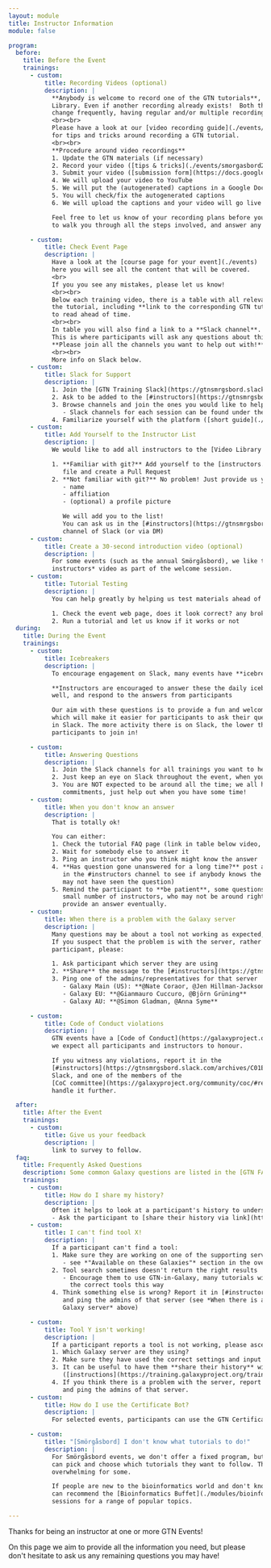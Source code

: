 ```yaml
---
layout: module
title: Instructor Information
module: false

program:
  before:
    title: Before the Event
    trainings:
      - custom:
          title: Recording Videos (optional)
          description: |
            **Anybody is welcome to record one of the GTN tutorials**, and add it to the Video
            Library. Even if another recording already exists!  Both the tutorial and Galaxy
            change frequently, having regular and/or multiple recordings of tutorials is great!
            <br><br>
            Please have a look at our [video recording guide](./events/smorgasbord2/recording.html)
            for tips and tricks around recording a GTN tutorial.
            <br><br>
            **Procedure around video recordings**
            1. Update the GTN materials (if necessary)
            2. Record your video ([tips & tricks](./events/smorgasbord2/recording.html))
            3. Submit your video ([submission form](https://docs.google.com/forms/d/e/1FAIpQLSdYlHLqkt4PdY8uarkv1j01ZuWlEp5w3sGmZ1uy7N45j7ikwQ/viewform?usp=sf_link))
            4. We will upload your video to YouTube
            5. We will put the (autogenerated) captions in a Google Doc
            5. You will check/fix the autogenerated captions
            6. We will upload the captions and your video will go live!

            Feel free to let us know of your recording plans before you start, we are happy
            to walk you through all the steps involved, and answer any questions you may have.

      - custom:
          title: Check Event Page
          description: |
            Have a look at the [course page for your event](./events)
            here you will see all the content that will be covered.
            <br>
            If you you see any mistakes, please let us know!
            <br><br>
            Below each training video, there is a table with all relevant information regarding
            the tutorial, including **link to the corresponding GTN tutorial**, which you may wish
            to read ahead of time.
            <br><br>
            In table you will also find a link to a **Slack channel**.
            This is where participants will ask any questions about this tutorial.
            **Please join all the channels you want to help out with!**.
            <br><br>
            More info on Slack below.
      - custom:
          title: Slack for Support
          description: |
            1. Join the [GTN Training Slack](https://gtnsmrgsbord.slack.com/), using this [invite link](https://join.slack.com/t/gtnsmrgsbord/shared_invite/zt-x7vinbs1-BA~Kht6N86JBhDq0uTIVdQ)
            2. Ask to be added to the [#instructors](https://gtnsmrgsbord.slack.com/archives/C01ES97MZBN) channel.
            3. Browse channels and join the ones you would like to help with!
               - Slack channels for each session can be found under the videos on the event page.
            4. Familiarize yourself with the platform ([short guide](./slack.html))
      - custom:
          title: Add Yourself to the Instructor List
          description: |
            We would like to add all instructors to the [Video Library Hall-of-Fame](./contributors)! (And to your event page).

            1. **Familiar with git?** Add yourself to the [instructors.yaml](https://github.com/gallantries/video-library/blob/main/docs/instructors.yaml)
               file and create a Pull Request
            2. **Not familiar with git?** No problem! Just provide us your
               - name
               - affiliation
               - (optional) a profile picture

               We will add you to the list!
               You can ask us in the [#instructors](https://gtnsmrgsbord.slack.com/archives/C01ES97MZBN)
               channel of Slack (or via DM)
      - custom:
          title: Create a 30-second introduction video (optional)
          description: |
            For some events (such as the annual Smörgåsbord), we like to have a *Meet your
            instructors* video as part of the welcome session.
      - custom:
          title: Tutorial Testing
          description: |
            You can help greatly by helping us test materials ahead of time!

            1. Check the event web page, does it look correct? any broken links? etc
            2. Run a tutorial and let us know if it works or not
  during:
    title: During the Event
    trainings:
      - custom:
          title: Icebreakers
          description: |
            To encourage engagement on Slack, many events have **icebreaker questions**

            **Instructors are encouraged to answer these the daily icebreakers** in Slack as
            well, and respond to the answers from participants

            Our aim with these questions is to provide a fun and welcoming environment for all,
            which will make it easier for participants to ask their questions about the tutorials
            in Slack. The more activity there is on Slack, the lower the barrier for shy
            participants to join in!

      - custom:
          title: Answering Questions
          description: |
            1. Join the Slack channels for all trainings you want to help out with.
            2. Just keep an eye on Slack throughout the event, when you can.
            3. You are NOT expected to be around all the time; we all have jobs and other
               commitments, just help out when you have some time!
      - custom:
          title: When you don't know an answer
          description: |
            That is totally ok!

            You can either:
            1. Check the tutorial FAQ page (link in table below video, top of Slack channel)
            2. Wait for somebody else to answer it
            3. Ping an instructor who you think might know the answer
            4. **Has question gone unanswered for a long time?** post a link to it
               in the #instructors channel to see if anybody knows the answer (other instructors
               may not have seen the question)
            5. Remind the participant to **be patient**, some questions can only be answered by a
               small number of instructors, who may not be around right now, but they will
               provide an answer eventually.
      - custom:
          title: When there is a problem with the Galaxy server
          description: |
            Many questions may be about a tool not working as expected, or other problems with Galaxy
            If you suspect that the problem is with the server, rather than a mistake by the
            participant, please:

            1. Ask participant which server they are using
            2. **Share** the message to the [#instructors](https://gtnsmrgsbord.slack.com/archives/C01ES97MZBN) channel (see [Slack info page](./slack) for instruction)
            3. Ping one of the admins/representatives for that server
               - Galaxy Main (US): **@Nate Coraor, @Jen Hillman-Jackson**
               - Galaxy EU: **@Gianmauro Cuccuro, @Björn Grüning**
               - Galaxy AU: **@Simon Gladman, @Anna Syme**

      - custom:
          title: Code of Conduct violations
          description: |
            GTN events have a [Code of Conduct](https://galaxyproject.org/community/coc/) that
            we expect all participants and instructors to honour.

            If you witness any violations, report it in the
            [#instructors](https://gtnsmrgsbord.slack.com/archives/C01ES97MZBN) channel on
            Slack, and one of the members of the
            [CoC committee](https://galaxyproject.org/community/coc/#reporting) will
            handle it further.

  after:
    title: After the Event
    trainings:
      - custom:
          title: Give us your feedback
          description: |
            link to survey to follow.
  faq:
    title: Frequently Asked Questions
    description: Some common Galaxy questions are listed in the [GTN FAQ page](https://training.galaxyproject.org/training-material/faqs/galaxy/). The icon behind each FAQ title will take you to the FAQ page, which you can easily share with participants.
    trainings:
      - custom:
          title: How do I share my history?
          description: |
            Often it helps to look at a participant's history to understand their problem better.
            - Ask the participant to [share their history via link](https://training.galaxyproject.org/training-material/faqs/galaxy/histories_sharing.html) and post it in Slack.
      - custom:
          title: I can't find tool X!
          description: |
            If a participant can't find a tool:
            1. Make sure they are working on one of the supporting servers
               - see *"Available on these Galaxies"* section in the overview box at top of tutorial.
            2. Tool search sometimes doesn't return the right results
               - Encourage them to use GTN-in-Galaxy, many tutorials will have direct links to
                 the correct tools this way
            4. Think something else is wrong? Report it in [#instructors](https://gtnsmrgsbord.slack.com/archives/C01ES97MZBN) channel
               and ping the admins of that server (see *When there is a problem with the
               Galaxy server* above)

      - custom:
          title: Tool Y isn't working!
          description: |
            If a participant reports a tool is not working, please ascertain:
            1. Which Galaxy server are they using?
            2. Make sure they have used the correct settings and input files
            3. It can be useful to have them **share their history** with you
               ([instructions](https://training.galaxyproject.org/training-material/faqs/galaxy/histories_sharing.html))
            4. If you think there is a problem with the server, report it in [#instructors](https://gtnsmrgsbord.slack.com/archives/C01ES97MZBN) channel
               and ping the admins of that server.
      - custom:
          title: How do I use the Certificate Bot?
          description: |
            For selected events, participants can use the GTN Certificate bot in Slack to track their progress and request certificates. More information can be found here: [Certbot instructions](./certbot)

      - custom:
          title: "[Smörgåsbord] I don't know what tutorials to do!"
          description: |
            For Smörgåsbord events, we don't offer a fixed program, but participants
            can pick and choose which tutorials they want to follow. This flexibility can be
            overwhelming for some.

            If people are new to the bioinformatics world and don't know where to start, you
            can recommend the [Bioinformatics Buffet](./modules/bioinformatics-buffet) module. This covers the introductory
            sessions for a range of popular topics.

---
```


Thanks for being an instructor at one or more GTN Events!

On this page we aim to provide all the information you need, but please don't hesitate to ask us any remaining questions you may have!


